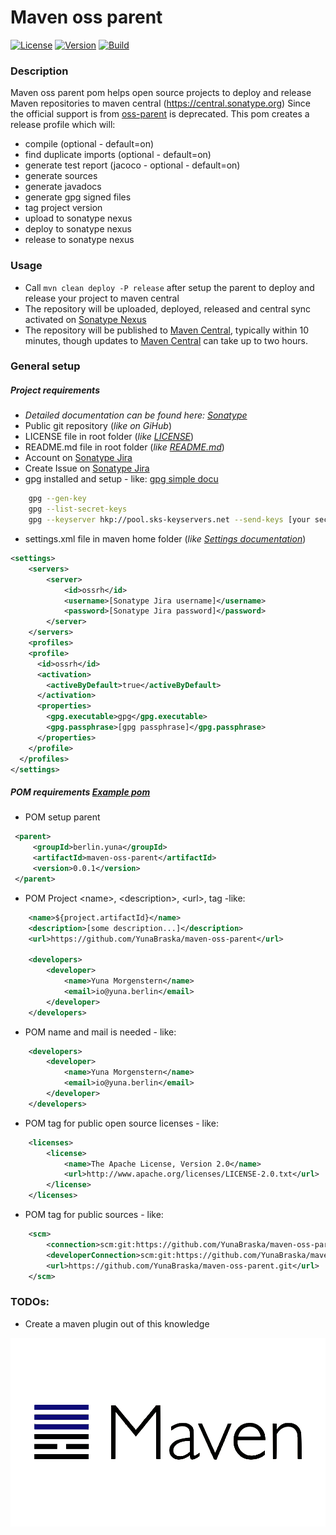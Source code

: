 # Maven oss parent
[![License][License-Image]][License-Url]
[![Version][Version-image]][Version-Url]
[![Build][Build-Status-Image]][Build-Status-Url] 

### Description
Maven oss parent pom helps open source projects to deploy and release Maven repositories to maven central (https://central.sonatype.org)
Since the official support is from   [oss-parent](https://central.sonatype.org/pages/apache-maven.html#deprecated-oss-parent) is deprecated.
This pom creates a release profile which will:
* compile (optional - default=on)
* find duplicate imports (optional - default=on)
* generate test report (jacoco - optional - default=on)
* generate sources
* generate javadocs
* generate gpg signed files
* tag project version
* upload to sonatype nexus
* deploy to sonatype nexus
* release to sonatype nexus

### Usage
* Call `mvn clean deploy -P release` after setup the parent to deploy and release your project to maven central
* The repository will be uploaded, deployed,  released and central sync activated on [Sonatype Nexus](https://oss.sonatype.org/)
* The repository will be published to [Maven Central](https://search.maven.org), typically within 10 minutes, though updates to [Maven Central](https://search.maven.org) can take up to two hours.

### General setup
##### Project requirements
* _Detailed documentation can be found here: [Sonatype](https://central.sonatype.org)_
* Public git repository (_like on GiHub_)
* LICENSE file in root folder (_like [LICENSE](https://github.com/YunaBraska/maven-oss-parent/blob/master/LICENSE)_)
* README.md file in root folder (_like [README.md](https://github.com/YunaBraska/maven-oss-parent/blob/master/README.md)_)
* Account on [Sonatype Jira](https://issues.sonatype.org)
* Create Issue on [Sonatype Jira](https://issues.sonatype.org)
* gpg installed and setup - like: [gpg simple docu](https://wiki.ubuntuusers.de/GnuPG/)
```bash
	gpg --gen-key
	gpg --list-secret-keys
	gpg --keyserver hkp://pool.sks-keyservers.net --send-keys [your secret id]
```
* settings.xml file in maven home folder (_like [Settings documentation](https://central.sonatype.org/pages/apache-maven.html#distribution-management-and-authentication)_)
```xml
<settings>
    <servers>
        <server>
            <id>ossrh</id>
            <username>[Sonatype Jira username]</username>
            <password>[Sonatype Jira password]</password>
        </server>
    </servers>
    <profiles>
    <profile>
      <id>ossrh</id>
      <activation>
        <activeByDefault>true</activeByDefault>
      </activation>
      <properties>
        <gpg.executable>gpg</gpg.executable>
        <gpg.passphrase>[gpg passphrase]</gpg.passphrase>
      </properties>
    </profile>
  </profiles>
</settings>
```

##### POM requirements [Example pom](https://github.com/YunaBraska/nats-streaming-server-embedded/blob/master/pom.xml)
* POM setup parent
```xml
 <parent>
     <groupId>berlin.yuna</groupId>
     <artifactId>maven-oss-parent</artifactId>
     <version>0.0.1</version>
 </parent>
```
* POM Project \<name\>, \<description\>, \<url\>, <developers> tag -like:
```xml
    <name>${project.artifactId}</name>
    <description>[some description...]</description>
    <url>https://github.com/YunaBraska/maven-oss-parent</url>

    <developers>
        <developer>
            <name>Yuna Morgenstern</name>
            <email>io@yuna.berlin</email>
        </developer>
    </developers>
```
* POM <developers tag> name and mail is needed - like:
```xml
    <developers>
        <developer>
            <name>Yuna Morgenstern</name>
            <email>io@yuna.berlin</email>
        </developer>
    </developers>
```
* POM <licenses> tag for public open source licenses - like: 
```xml
    <licenses>
        <license>
            <name>The Apache License, Version 2.0</name>
            <url>http://www.apache.org/licenses/LICENSE-2.0.txt</url>
        </license>
    </licenses>
```
* POM <scm> tag for public sources - like:
```xml
    <scm>
        <connection>scm:git:https://github.com/YunaBraska/maven-oss-parent</connection>
        <developerConnection>scm:git:https://github.com/YunaBraska/maven-oss-parent</developerConnection>
        <url>https://github.com/YunaBraska/maven-oss-parent.git</url>
    </scm>
```

### TODOs:
* Create a maven plugin out of this knowledge

![maven-oss-parent](banner.png "maven-oss-parent")

[License-Url]: https://www.apache.org/licenses/LICENSE-2.0
[License-Image]: https://img.shields.io/badge/License-Apache2-blue.svg
[github-release]: https://github.com/YunaBraska/maven-oss-parent
[Build-Status-Url]: https://travis-ci.org/YunaBraska/maven-oss-parent
[Build-Status-Image]: https://travis-ci.org/YunaBraska/maven-oss-parent.svg?branch=master
[Version-url]: https://github.com/YunaBraska/maven-oss-parent
[Version-image]: https://badge.fury.io/gh/YunaBraska%2Fmaven-oss-parent.svg